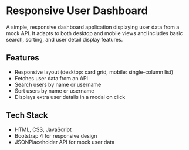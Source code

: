 # Responsive User Dashboard

A simple, responsive dashboard application displaying user data from a mock API. It adapts to both desktop and mobile views and includes basic search, sorting, and user detail display features.

## Features

- Responsive layout (desktop: card grid, mobile: single-column list)
- Fetches user data from an API
- Search users by name or username
- Sort users by name or username
- Displays extra user details in a modal on click

## Tech Stack

- HTML, CSS, JavaScript
- Bootstrap 4 for responsive design
- JSONPlaceholder API for mock user data
